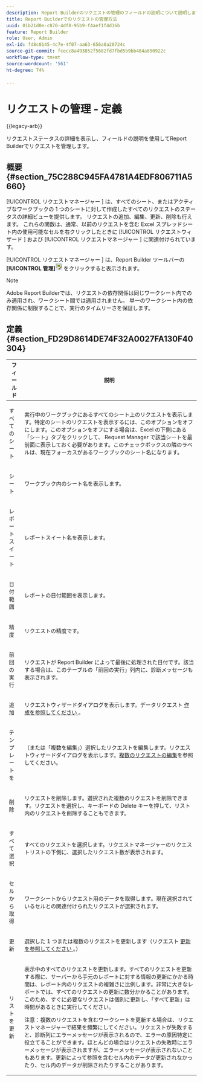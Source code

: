 ```yaml
---
description: Report Builderのリクエストの管理のフィールドの説明について説明します。
title: Report Builderでのリクエストの管理方法
uuid: 01b21d0e-c870-4df8-95b9-f4aef1f4d16b
feature: Report Builder
role: User, Admin
exl-id: fd8c0145-4c7e-4f07-aa63-656a8a20724c
source-git-commit: fcecc8a493852f5682fd7fbd5b9bb484a850922c
workflow-type: tm+mt
source-wordcount: '561'
ht-degree: 74%

---
```


# リクエストの管理 - 定義

{{legacy-arb}}

リクエストステータスの詳細を表示し、フィールドの説明を使用してReport Builderでリクエストを管理します。

## 概要 {#section_75C288C945FA4781A4EDF806711A5660}

[!UICONTROL  リクエストマネージャー ] は、すべてのシート、またはアクティブなワークブックの 1 つのシートに対して作成したすべてのリクエストのステータスの詳細ビューを提供します。 リクエストの追加、編集、更新、削除も行えます。 これらの関数は、通常、以前のリクエストを含む Excel スプレッドシート内の使用可能なセルを右クリックしたときに [!UICONTROL  リクエストウィザード ] および [!UICONTROL  リクエストマネージャー ] に関連付けられています。

[!UICONTROL  リクエストマネージャー ] は、Report Builder ツールバーの **[!UICONTROL 管理]**![](assets/edit_request.gif) をクリックすると表示されます。

>[!NOTE]
>
>Adobe Report Builderでは、リクエストの依存関係は同じワークシート内でのみ適用され、ワークシート間では適用されません。 単一のワークシート内の依存関係に制限することで、実行のタイムリーさを保証します。

## 定義 {#section_FD29D8614DE74F32A0027FA130F40304}

<table id="table_0880204181074BDBBA37E3DF2972A672"> 
 <thead> 
  <tr> 
   <th colname="col1" class="entry"> フィールド </th> 
   <th colname="col2" class="entry"> 説明 </th> 
  </tr> 
 </thead>
 <tbody> 
  <tr> 
   <td colname="col1"> <p>すべてのシート </p> </td> 
   <td colname="col2"> <p>実行中のワークブックにあるすべてのシート上のリクエストを表示します。特定のシートのリクエストを表示するには、このオプションをオフにします。このオプションをオフにする場合は、Excel の下側にある「シート」タブをクリックして、 <span class="wintitle"> Request Manager</span> で該当シートを最前面に表示しておく必要があります。このチェックボックスの隣のラベルは、現在フォーカスがあるワークブックのシート名になります。 </p> </td> 
  </tr> 
  <tr> 
   <td colname="col1"> <p>シート </p> </td> 
   <td colname="col2"> <p>ワークブック内のシート名を表示します。 </p> </td> 
  </tr> 
  <tr> 
   <td colname="col1"> <p>レポートスイート </p> </td> 
   <td colname="col2"> <p>レポートスイート名を表示します。 </p> </td> 
  </tr> 
  <tr> 
   <td colname="col1"> <p>日付範囲 </p> </td> 
   <td colname="col2"> <p>レポートの日付範囲を表示します。 </p> </td> 
  </tr> 
  <tr> 
   <td colname="col1"> <p>精度 </p> </td> 
   <td colname="col2"> <p>リクエストの精度です。 </p> </td> 
  </tr> 
  <tr> 
   <td colname="col1"> <p> 前回の実行 </p> </td> 
   <td colname="col2"> <p>リクエストが Report Builder によって最後に処理された日付です。該当する場合は、このテーブルの「<span class="wintitle">前回の実行</span>」列内に、診断メッセージも表示されます。 </p> </td> 
  </tr> 
  <tr> 
   <td colname="col1"> <p>追加 </p> </td> 
   <td colname="col2"> <p>リクエストウィザードダイアログを表示します。データリクエスト <a href="/help/analyze/legacy-report-builder/data-requests/t-create-a-data-request.md"   > 作成を参照してください </a>。 </p> </td> 
  </tr> 
  <tr> 
   <td colname="col1"> <p>テンプレートを </p> </td> 
   <td colname="col2"> <p> （または「複数を編集」）選択したリクエストを編集します。<span class="wintitle">リクエストウィザード</span>ダイアログを表示します。<a href="/help/analyze/legacy-report-builder/manage-requests/t-edit-multiple-requests.md"   >複数のリクエストの編集</a>を参照してください。 </p> </td> 
  </tr> 
  <tr> 
   <td colname="col1"> <p>削除 </p> </td> 
   <td colname="col2"> <p>リクエストを削除します。選択された複数のリクエストを削除できます。リクエストを選択し、キーボードの Delete キーを押して、リスト内のリクエストを削除することもできます。 </p> </td> 
  </tr> 
  <tr> 
   <td colname="col1"> <p> すべて選択 </p> </td> 
   <td colname="col2"> <p>すべてのリクエストを選択します。<span class="wintitle">リクエストマネージャー</span>のリクエストリストの下側に、選択したリクエスト数が表示されます。 </p> </td> 
  </tr> 
  <tr> 
   <td colname="col1"> <p>セルから取得 </p> </td> 
   <td colname="col2"> <p>ワークシートからリクエスト用のデータを取得します。現在選択されているセルとの関連付けられたリクエストが選択されます。 </p> </td> 
  </tr> 
  <tr> 
   <td colname="col1"> <p> 更新 </p> </td> 
   <td colname="col2"> <p>選択した 1 つまたは複数のリクエストを更新します（リクエスト <a href="/help/analyze/legacy-report-builder/manage-requests/t-refresh-a-request.md"   > 更新を参照してください </a>。） </p> </td> 
  </tr> 
  <tr> 
   <td colname="col1"> <p>リストを更新 </p> </td> 
   <td colname="col2"> <p>表示中のすべてのリクエストを更新します。すべてのリクエストを更新する際に、サーバーから手元のレポートに対する情報の更新にかかる時間は、レポート内のリクエストの複雑さに比例します。非常に大きなレポートでは、すべてのリクエストの更新に数分かかることがあります。このため、すぐに必要なリクエストは個別に更新し、「<span class="wintitle">すべて更新</span>」は時間があるときに実行してください。 </p> <p> <p>注意：複数のリクエストを含むワークシートを更新する場合は、<span class="wintitle">リクエストマネージャー</span>で結果を頻繁にしてください。リクエストが失敗すると、診断列にエラーメッセージが表示されるので、エラーの原因特定に役立てることができます。ほとんどの場合はリクエストの失敗時にエラーメッセージが表示されますが、エラーメッセージが表示されないこともあります。更新によって参照を含むセル内のデータが更新されなかったり、セル内のデータが削除されたりすることがあります。 </p> </p> </td> 
  </tr> 
 </tbody> 
</table>
